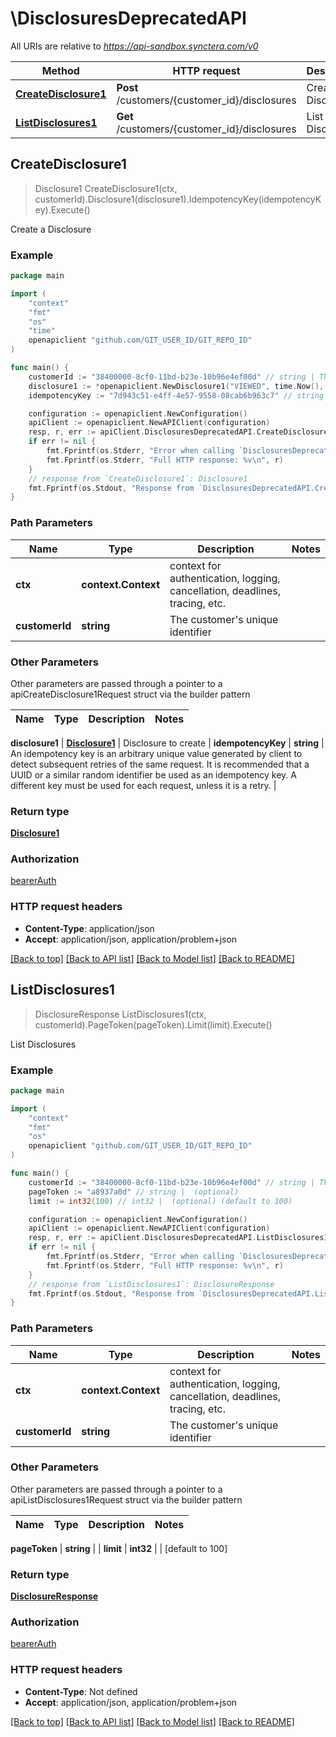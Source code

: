 # \DisclosuresDeprecatedAPI

All URIs are relative to *https://api-sandbox.synctera.com/v0*

Method | HTTP request | Description
------------- | ------------- | -------------
[**CreateDisclosure1**](DisclosuresDeprecatedAPI.md#CreateDisclosure1) | **Post** /customers/{customer_id}/disclosures | Create a Disclosure
[**ListDisclosures1**](DisclosuresDeprecatedAPI.md#ListDisclosures1) | **Get** /customers/{customer_id}/disclosures | List Disclosures



## CreateDisclosure1

> Disclosure1 CreateDisclosure1(ctx, customerId).Disclosure1(disclosure1).IdempotencyKey(idempotencyKey).Execute()

Create a Disclosure



### Example

```go
package main

import (
    "context"
    "fmt"
    "os"
    "time"
    openapiclient "github.com/GIT_USER_ID/GIT_REPO_ID"
)

func main() {
    customerId := "38400000-8cf0-11bd-b23e-10b96e4ef00d" // string | The customer's unique identifier
    disclosure1 := *openapiclient.NewDisclosure1("VIEWED", time.Now(), "REG_DD", "v1.1") // Disclosure1 | Disclosure to create
    idempotencyKey := "7d943c51-e4ff-4e57-9558-08cab6b963c7" // string | An idempotency key is an arbitrary unique value generated by client to detect subsequent retries of the same request. It is recommended that a UUID or a similar random identifier be used as an idempotency key. A different key must be used for each request, unless it is a retry. (optional)

    configuration := openapiclient.NewConfiguration()
    apiClient := openapiclient.NewAPIClient(configuration)
    resp, r, err := apiClient.DisclosuresDeprecatedAPI.CreateDisclosure1(context.Background(), customerId).Disclosure1(disclosure1).IdempotencyKey(idempotencyKey).Execute()
    if err != nil {
        fmt.Fprintf(os.Stderr, "Error when calling `DisclosuresDeprecatedAPI.CreateDisclosure1``: %v\n", err)
        fmt.Fprintf(os.Stderr, "Full HTTP response: %v\n", r)
    }
    // response from `CreateDisclosure1`: Disclosure1
    fmt.Fprintf(os.Stdout, "Response from `DisclosuresDeprecatedAPI.CreateDisclosure1`: %v\n", resp)
}
```

### Path Parameters


Name | Type | Description  | Notes
------------- | ------------- | ------------- | -------------
**ctx** | **context.Context** | context for authentication, logging, cancellation, deadlines, tracing, etc.
**customerId** | **string** | The customer&#39;s unique identifier | 

### Other Parameters

Other parameters are passed through a pointer to a apiCreateDisclosure1Request struct via the builder pattern


Name | Type | Description  | Notes
------------- | ------------- | ------------- | -------------

 **disclosure1** | [**Disclosure1**](Disclosure1.md) | Disclosure to create | 
 **idempotencyKey** | **string** | An idempotency key is an arbitrary unique value generated by client to detect subsequent retries of the same request. It is recommended that a UUID or a similar random identifier be used as an idempotency key. A different key must be used for each request, unless it is a retry. | 

### Return type

[**Disclosure1**](Disclosure1.md)

### Authorization

[bearerAuth](../README.md#bearerAuth)

### HTTP request headers

- **Content-Type**: application/json
- **Accept**: application/json, application/problem+json

[[Back to top]](#) [[Back to API list]](../README.md#documentation-for-api-endpoints)
[[Back to Model list]](../README.md#documentation-for-models)
[[Back to README]](../README.md)


## ListDisclosures1

> DisclosureResponse ListDisclosures1(ctx, customerId).PageToken(pageToken).Limit(limit).Execute()

List Disclosures



### Example

```go
package main

import (
    "context"
    "fmt"
    "os"
    openapiclient "github.com/GIT_USER_ID/GIT_REPO_ID"
)

func main() {
    customerId := "38400000-8cf0-11bd-b23e-10b96e4ef00d" // string | The customer's unique identifier
    pageToken := "a8937a0d" // string |  (optional)
    limit := int32(100) // int32 |  (optional) (default to 100)

    configuration := openapiclient.NewConfiguration()
    apiClient := openapiclient.NewAPIClient(configuration)
    resp, r, err := apiClient.DisclosuresDeprecatedAPI.ListDisclosures1(context.Background(), customerId).PageToken(pageToken).Limit(limit).Execute()
    if err != nil {
        fmt.Fprintf(os.Stderr, "Error when calling `DisclosuresDeprecatedAPI.ListDisclosures1``: %v\n", err)
        fmt.Fprintf(os.Stderr, "Full HTTP response: %v\n", r)
    }
    // response from `ListDisclosures1`: DisclosureResponse
    fmt.Fprintf(os.Stdout, "Response from `DisclosuresDeprecatedAPI.ListDisclosures1`: %v\n", resp)
}
```

### Path Parameters


Name | Type | Description  | Notes
------------- | ------------- | ------------- | -------------
**ctx** | **context.Context** | context for authentication, logging, cancellation, deadlines, tracing, etc.
**customerId** | **string** | The customer&#39;s unique identifier | 

### Other Parameters

Other parameters are passed through a pointer to a apiListDisclosures1Request struct via the builder pattern


Name | Type | Description  | Notes
------------- | ------------- | ------------- | -------------

 **pageToken** | **string** |  | 
 **limit** | **int32** |  | [default to 100]

### Return type

[**DisclosureResponse**](DisclosureResponse.md)

### Authorization

[bearerAuth](../README.md#bearerAuth)

### HTTP request headers

- **Content-Type**: Not defined
- **Accept**: application/json, application/problem+json

[[Back to top]](#) [[Back to API list]](../README.md#documentation-for-api-endpoints)
[[Back to Model list]](../README.md#documentation-for-models)
[[Back to README]](../README.md)

